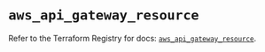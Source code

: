 # `aws_api_gateway_resource`

Refer to the Terraform Registry for docs: [`aws_api_gateway_resource`](https://registry.terraform.io/providers/hashicorp/aws/5.100.0/docs/resources/api_gateway_resource).
